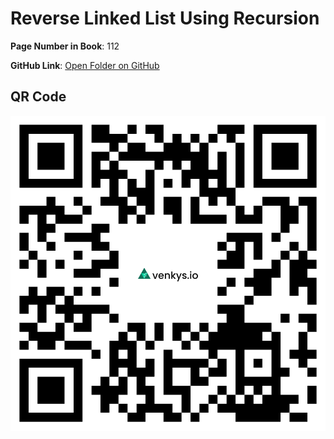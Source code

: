 
# Reverse Linked List Using Recursion

**Page Number in Book**: 112

**GitHub Link**: [Open Folder on GitHub](https://github.com/venkys-media/Venky_on_Datastructures/tree/main/Recursion-Linked-Reverse)


## QR Code
![QR Code](./URL%20QR%20Code%20(17).png)
